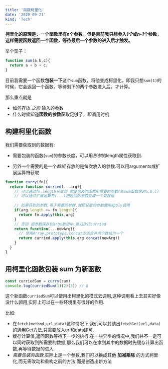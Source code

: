 ```yaml
---
title: '函数柯里化'
date: '2020-09-21'
kind: 'Tech'
---
```


**柯里化的原理是，一个函数里有*n*个参数，但是目前我只想参入*1个*或*n-1*个参数，这样需要函数返回一个函数，等待最后一个参数的进入后才触发。**

举个栗子：

```javascript
function sum(a,b,c){
  return a + b + c;
}
```

目前我需要一个函数**包装一下**这个```sum```函数，将他变成柯里化，即我只想```sum(1)```的时候，它会返回一个函数，等待剩下的两个参数进入后，才计算。

那么重点就是

- 如何存放 *之前* 输入的参数
- 什么时候知道**函数的参数**获取足够了，即调用时机

## 构建柯里化函数

我们需要获取到的数据有: 

- 需要包装的函数(```sum```)的参数长度，可以用*形参*的length属性获取到.

- 另外一个需要的是一个*数组*,存放的是每次放入的参数.可以用arguments或扩展运算符获取



```js
function curry(fn){
  return function curried(...arg){
    // 可以通过fn.length获取到 需要包装的函数所需要的参数(即sum函数里的a,b,c)
    // 可以通过扩展运算符(...)把返回的参数变成一个类数组
    
    // 如果获取的参数,等于需要的参数,就把获取的参数使用apply调用
    if(arg.length >= fn.length){
      return fn.apply(this,arg)
    }
    // 否则 把参数保存到args数组中,递归执行curried
    return function(...newArg){
      // 使用Array.prototype.concat方法合并两个数组为一个
      return curried.apply(this,arg.concat(newArg))
    }
  }
}
```

## 用柯里化函数包装 sum 为新函数

```javascript
const curriedSum = curry(sum)
console.log(curriedSum(1)(2)(3)) // 6
```

这个新函数```curriedSum```可以使用出柯里化的模式去调用,这种调用看上去其实好像没什么卵用,实际上可以在一些环境里有很好的作用.

比如: 

- 在```fetch(method,url,data)```这种情况下,我们可以封装出```fetchGet(url,data)```的通用Get方法,只需要放入url和data即可.
- 缓存计算值,返回函数等待下一步的执行.在一些异步的情况中,我们并不一定可以同时获取到所需要的数据,那么我们可以在拿到其中的数据时先缓存计算出函数,再等待数据的进入.
- *需要包装的函数*,实际上是一个参数,我们可以换成其他 **加减乘除** 的方式柯里化,而无需改动和重构之前的方法.而是创造出新方法